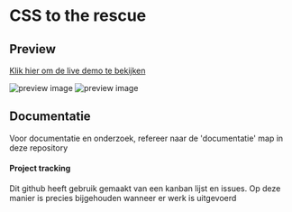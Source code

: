 # CSS to the rescue
## Preview
[Klik hier om de live demo te bekijken](https://baskager.github.io/cssttr/)

![preview image](http://kager.io/uploads/cssttr-1.png)
![preview image](http://kager.io/uploads/cssttr-2.png)

## Documentatie

Voor documentatie en onderzoek, refereer naar de 'documentatie' map in deze repository

#### Project tracking
Dit github heeft gebruik gemaakt van een kanban lijst en issues. Op deze manier is precies bijgehouden wanneer er werk is uitgevoerd
